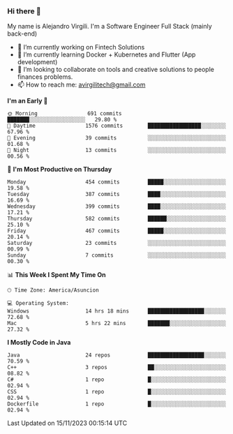 ### Hi there 👋

My name is Alejandro Virgili. I'm a Software Engineer Full Stack (mainly back-end)


- 🔭 I’m currently working on Fintech Solutions
- 🌱 I’m currently learning Docker + Kubernetes and Flutter (App development)
- 👯 I’m looking to collaborate on tools and creative solutions to people finances problems.
- 📫 How to reach me: avirgilitech@gmail.com
  
<!--START_SECTION:waka-->
**I'm an Early 🐤** 

```text
🌞 Morning                691 commits         ███████░░░░░░░░░░░░░░░░░░   29.80 % 
🌆 Daytime                1576 commits        █████████████████░░░░░░░░   67.96 % 
🌃 Evening                39 commits          ░░░░░░░░░░░░░░░░░░░░░░░░░   01.68 % 
🌙 Night                  13 commits          ░░░░░░░░░░░░░░░░░░░░░░░░░   00.56 % 
```
📅 **I'm Most Productive on Thursday** 

```text
Monday                   454 commits         █████░░░░░░░░░░░░░░░░░░░░   19.58 % 
Tuesday                  387 commits         ████░░░░░░░░░░░░░░░░░░░░░   16.69 % 
Wednesday                399 commits         ████░░░░░░░░░░░░░░░░░░░░░   17.21 % 
Thursday                 582 commits         ██████░░░░░░░░░░░░░░░░░░░   25.10 % 
Friday                   467 commits         █████░░░░░░░░░░░░░░░░░░░░   20.14 % 
Saturday                 23 commits          ░░░░░░░░░░░░░░░░░░░░░░░░░   00.99 % 
Sunday                   7 commits           ░░░░░░░░░░░░░░░░░░░░░░░░░   00.30 % 
```


📊 **This Week I Spent My Time On** 

```text
🕑︎ Time Zone: America/Asuncion

💻 Operating System: 
Windows                  14 hrs 18 mins      ██████████████████░░░░░░░   72.68 % 
Mac                      5 hrs 22 mins       ███████░░░░░░░░░░░░░░░░░░   27.32 % 
```

**I Mostly Code in Java** 

```text
Java                     24 repos            ██████████████████░░░░░░░   70.59 % 
C++                      3 repos             ██░░░░░░░░░░░░░░░░░░░░░░░   08.82 % 
C#                       1 repo              █░░░░░░░░░░░░░░░░░░░░░░░░   02.94 % 
CSS                      1 repo              █░░░░░░░░░░░░░░░░░░░░░░░░   02.94 % 
Dockerfile               1 repo              █░░░░░░░░░░░░░░░░░░░░░░░░   02.94 % 
```




 Last Updated on 15/11/2023 00:15:14 UTC
<!--END_SECTION:waka-->
